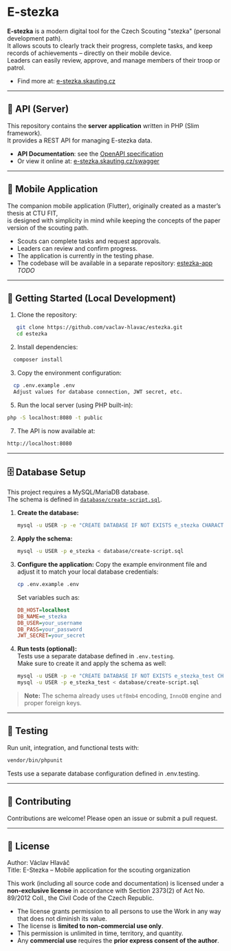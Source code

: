 # E-stezka

**E-stezka** is a modern digital tool for the Czech Scouting "stezka" (personal development path).  
It allows scouts to clearly track their progress, complete tasks, and keep records of achievements – directly on their mobile device.  
Leaders can easily review, approve, and manage members of their troop or patrol.
- Find more at: [e-stezka.skauting.cz](https://e-stezka.skauting.cz/)


---

## 🔧 API (Server)

This repository contains the **server application** written in PHP (Slim framework).  
It provides a REST API for managing E-stezka data.

- **API Documentation**: see the [OpenAPI specification](./src/OpenApiSpec.php)  
- Or view it online at: [e-stezka.skauting.cz/swagger](https://e-stezka.skauting.cz/swagger/)

---

## 📱 Mobile Application

The companion mobile application (Flutter), originally created as a master’s thesis at CTU FIT,  
is designed with simplicity in mind while keeping the concepts of the paper version of the scouting path.

- Scouts can complete tasks and request approvals.  
- Leaders can review and confirm progress.  
- The application is currently in the testing phase.  
- The codebase will be available in a separate repository: [estezka-app](https://github.com/your-org/estezka-app) *TODO*

---

## 🚀 Getting Started (Local Development)

1. Clone the repository:
```bash
   git clone https://github.com/vaclav-hlavac/estezka.git
   cd estezka
```
   
2. Install dependencies:
```bash
  composer install
 ```
3. Copy the environment configuration:
```bash
  cp .env.example .env
  Adjust values for database connection, JWT secret, etc.
```
5. Run the local server (using PHP built-in):
```bash
php -S localhost:8080 -t public
```
7. The API is now available at:
```bash
http://localhost:8080
```
---

## 🗄 Database Setup

This project requires a MySQL/MariaDB database.  
The schema is defined in [`database/create-script.sql`](./database/create-script.sql).

1. **Create the database:**
   ```bash
   mysql -u USER -p -e "CREATE DATABASE IF NOT EXISTS e_stezka CHARACTER SET utf8mb4 COLLATE utf8mb4_unicode_ci;"
   ```

2. **Apply the schema:**
   ```bash
   mysql -u USER -p e_stezka < database/create-script.sql
   ```

3. **Configure the application:**
   Copy the example environment file and adjust it to match your local database credentials:
   ```bash
   cp .env.example .env
   ```
   Set variables such as:
   ```ini
   DB_HOST=localhost
   DB_NAME=e_stezka
   DB_USER=your_username
   DB_PASS=your_password
   JWT_SECRET=your_secret
   ```

4. **Run tests (optional):**  
   Tests use a separate database defined in `.env.testing`.  
   Make sure to create it and apply the schema as well:
   ```bash
   mysql -u USER -p -e "CREATE DATABASE IF NOT EXISTS e_stezka_test CHARACTER SET utf8mb4 COLLATE utf8mb4_unicode_ci;"
   mysql -u USER -p e_stezka_test < database/create-script.sql
   ```

> **Note:** The schema already uses `utf8mb4` encoding, `InnoDB` engine and proper foreign keys.  

---

## 🧪 Testing
Run unit, integration, and functional tests with:
```bash
vendor/bin/phpunit
```
Tests use a separate database configuration defined in .env.testing.

---

## 🤝 Contributing
Contributions are welcome!
Please open an issue or submit a pull request.

---

## 📄 License
Author: Václav Hlaváč  
Title: E-Stezka – Mobile application for the scouting organization  

This work (including all source code and documentation) is licensed under a **non-exclusive license** in accordance with Section 2373(2) of Act No. 89/2012 Coll., the Civil Code of the Czech Republic.

- The license grants permission to all persons to use the Work in any way that does not diminish its value.  
- The license is **limited to non-commercial use only**.  
- This permission is unlimited in time, territory, and quantity.  
- Any **commercial use** requires the **prior express consent of the author**.

